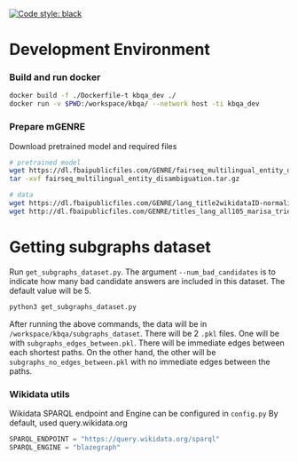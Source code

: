[![Code style: black](https://img.shields.io/badge/code%20style-black-000000.svg)](https://github.com/psf/black)

# Development Environment

### Build and run docker
```bash
docker build -f ./Dockerfile-t kbqa_dev ./
docker run -v $PWD:/workspace/kbqa/ --network host -ti kbqa_dev
```

### Prepare mGENRE

Download pretrained model and required files
```bash
# pretrained model
wget https://dl.fbaipublicfiles.com/GENRE/fairseq_multilingual_entity_disambiguation.tar.gz
tar -xvf fairseq_multilingual_entity_disambiguation.tar.gz

# data
wget https://dl.fbaipublicfiles.com/GENRE/lang_title2wikidataID-normalized_with_redirect.pkl
wget http://dl.fbaipublicfiles.com/GENRE/titles_lang_all105_marisa_trie_with_redirect.pkl
```

# Getting subgraphs dataset

Run `get_subgraphs_dataset.py`. The argument `--num_bad_candidates` is to indicate how many bad candidate answers are included in this dataset. The default value will be 5. 

```bash
python3 get_subgraphs_dataset.py
```

After running the above commands, the data will be in `/workspace/kbqa/subgraphs_dataset`. There will be 2 `.pkl` files. One will be with `subgraphs_edges_between.pkl`. There will be immediate edges between each shortest paths. On the other hand, the other will be `subgraphs_no_edges_between.pkl` with no immediate edges between the paths. 
### Wikidata utils
Wikidata SPARQL endpoint and Engine can be configured in `config.py`
By default, used query.wikidata.org

```python
SPARQL_ENDPOINT = "https://query.wikidata.org/sparql"
SPARQL_ENGINE = "blazegraph"
```
